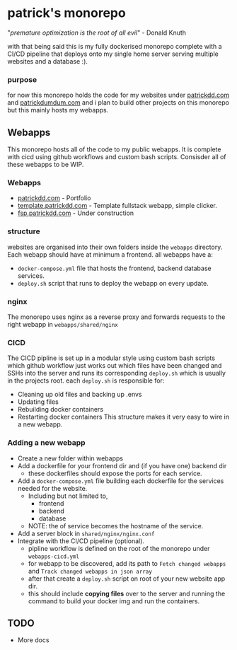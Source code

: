 # patrick's monorepo

"*premature optimization is the root of all evil*" - Donald Knuth

with that being said this is my fully dockerised monorepo complete with a CI/CD pipeline that deploys onto my single home server serving multiple websites and a database :).

### purpose

for now this monorepo holds the code for my websites under [patrickdd.com](http://patrickdumdum.com/) and [patrickdumdum.com](https://patrickdumdum.com/) and i plan to build other projects on this monorepo but this mainly hosts my webapps. 

## Webapps

This monorepo hosts all of the code to my public webapps. It is complete with cicd using github workflows and custom bash scripts. Consisder all of these webapps to be WIP.

### Webapps
- [patrickdd.com](http://patrickdumdum.com/) - Portfolio
- [template.patrickdd.com](http://template.patrickdumdum.com/) - Template fullstack webapp, simple clicker.
- [fsp.patrickdd.com](http://fsp.patrickdumdum.com/) - Under construction

### structure

websites are organised into their own folders inside the `webapps` directory. Each webapp should have at minimum a frontend.
all webapps have a:
- `docker-compose.yml` file that hosts the frontend, backend database services. 
- `deploy.sh` script that runs to deploy the webapp on every update.

### nginx

The monorepo uses nginx as a reverse proxy and forwards requests to the right webapp in `webapps/shared/nginx` 

### CICD
The CICD pipline is set up in a modular style using custom bash scripts which github workflow just works out which files have been changed and SSHs into the server and runs its corresponding `deploy.sh` which is usually in the projects root. 
each `deploy.sh` is responsible for:
- Cleaning up old files and backing up .envs
- Updating files
- Rebuilding docker containers 
- Restarting docker containers
This structure makes it very easy to wire in a new webapp.

### Adding a new webapp

- Create a new folder within webapps
- Add a dockerfile for your frontend dir and (if you have one) backend dir
  - these dockerfiles should expose the ports for each service.
- Add a `docker-compose.yml` file building each dockerfile for the services needed for the website.
  - Including but not limited to,
    - frontend
    - backend
    - database
  - NOTE: the of service becomes the hostname of the service.
- Add a server block in `shared/nginx/nginx.conf` 
- Integrate with the CI/CD pipeline (optional).
  - pipline workflow is defined on the root of the monorepo under `webapps-cicd.yml`
  - for webapp to be discovered, add its path to `Fetch changed webapps` and `Track changed webapps in json array`
  - after that create a `deploy.sh` script on root of your new website app dir.
  - this should include **copying files** over to the server and running the command to build your docker img and run the containers.

## TODO
- More docs
